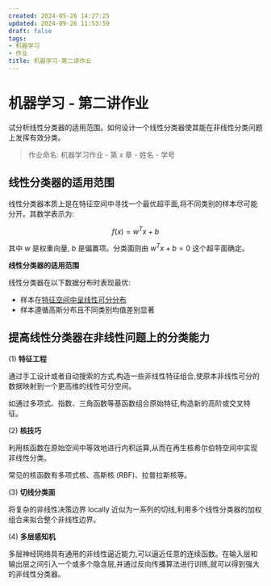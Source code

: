 ```yaml
---
created: 2024-05-26 14:27:25
updated: 2024-09-26 11:53:59
draft: false
tags: 
- 机器学习
- 作业
title: 机器学习-第二讲作业
---
```


# 机器学习 - 第二讲作业

试分析线性分类器的适用范围。如何设计一个线性分类器使其能在非线性分类问题上发挥有效分类。

> 作业命名: 机器学习作业 - 第 x 章 - 姓名 - 学号

## 线性分类器的适用范围

线性分类器本质上是在特征空间中寻找一个最优超平面,将不同类别的样本尽可能分开。其数学表示为:

$$f(x) = w^Tx + b$$

其中 $w$ 是权重向量, $b$ 是偏置项。分类面则由 $w^Tx + b = 0$ 这个超平面确定。

**线性分类器的适用范围**

线性分类器在以下数据分布时表现最优:
- 样本在<u>特征空间中呈线性可分分布</u>
- 样本遵循高斯分布且不同类别均值差别显著

## 提高线性分类器在非线性问题上的分类能力

(1) **特征工程** 

通过手工设计或者自动搜索的方式,构造一些非线性特征组合,使原本非线性可分的数据映射到一个更高维的线性可分空间。

如通过多项式、指数、三角函数等基函数组合原始特征,构造新的高阶或交叉特征。

(2) **核技巧**

利用核函数在原始空间中等效地进行内积运算,从而在再生核希尔伯特空间中实现非线性分类。

常见的核函数有多项式核、高斯核 (RBF)、拉普拉斯核等。

(3) **切线分类面**

将复杂的非线性决策边界 locally 近似为一系列的切线,利用多个线性分类器的加权组合来拟合整个非线性边界。

(4) **多层感知机**

多层神经网络具有通用的非线性逼近能力,可以逼近任意的连续函数。在输入层和输出层之间引入一个或多个隐含层,并通过反向传播算法进行训练,就可以得到强大的非线性分类器。

